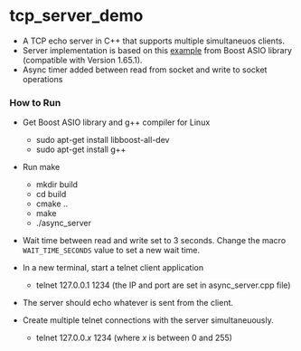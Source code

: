 # tcp_server_demo

* A TCP echo server in C++ that supports multiple simultaneuos clients.
* Server implementation is based on this [example](https://www.boost.org/doc/libs/1_65_1/doc/html/boost_asio/example/cpp11/echo/async_tcp_echo_server.cpp) from Boost ASIO library (compatible with Version 1.65.1).
* Async timer added between read from socket and write to socket operations

### How to Run
* Get Boost ASIO library and g++ compiler for Linux
  - sudo apt-get install libboost-all-dev  
  - sudo apt-get install g++
  
* Run make
  - mkdir build
  - cd build
  - cmake ..
  - make
  - ./async_server

* Wait time between read and write set to 3 seconds. Change the macro `WAIT_TIME_SECONDS` value to set a new wait time. 
  
* In a new terminal, start a telnet client application 
  - telnet 127.0.0.1 1234 (the IP and port are set in async_server.cpp file)
 * The server should echo whatever is sent from the client.
 * Create multiple telnet connections with the server simultaneuously.
   - telnet 127.0.0.*x* 1234  (where *x* is between 0 and 255)
